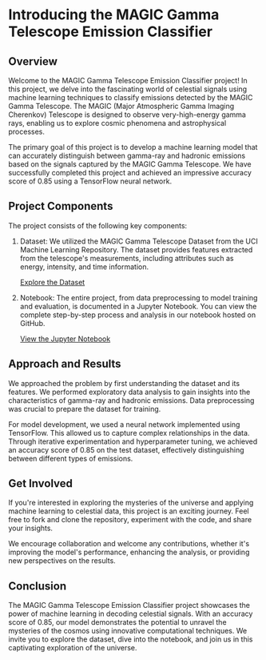 Introducing the MAGIC Gamma Telescope Emission Classifier
=========================================================


Overview
--------

Welcome to the MAGIC Gamma Telescope Emission Classifier project! In this project, we delve into the fascinating world of celestial signals using machine learning techniques to classify emissions detected by the MAGIC Gamma Telescope. The MAGIC (Major Atmospheric Gamma Imaging Cherenkov) Telescope is designed to observe very-high-energy gamma rays, enabling us to explore cosmic phenomena and astrophysical processes.

The primary goal of this project is to develop a machine learning model that can accurately distinguish between gamma-ray and hadronic emissions based on the signals captured by the MAGIC Gamma Telescope. We have successfully completed this project and achieved an impressive accuracy score of 0.85 using a TensorFlow neural network.

Project Components
------------------

The project consists of the following key components:

1.  Dataset: We utilized the MAGIC Gamma Telescope Dataset from the UCI Machine Learning Repository. The dataset provides features extracted from the telescope's measurements, including attributes such as energy, intensity, and time information.

    [Explore the Dataset](https://archive.ics.uci.edu/ml/datasets/magic+gamma+telescope)

2.  Notebook: The entire project, from data preprocessing to model training and evaluation, is documented in a Jupyter Notebook. You can view the complete step-by-step process and analysis in our notebook hosted on GitHub.

    [View the Jupyter Notebook](https://github.com/your-username/your-repository/blob/main/MAGIC_Gamma_Telescope_Classifier.ipynb)

Approach and Results
--------------------

We approached the problem by first understanding the dataset and its features. We performed exploratory data analysis to gain insights into the characteristics of gamma-ray and hadronic emissions. Data preprocessing was crucial to prepare the dataset for training.

For model development, we used a neural network implemented using TensorFlow. This allowed us to capture complex relationships in the data. Through iterative experimentation and hyperparameter tuning, we achieved an accuracy score of 0.85 on the test dataset, effectively distinguishing between different types of emissions.

Get Involved
------------

If you're interested in exploring the mysteries of the universe and applying machine learning to celestial data, this project is an exciting journey. Feel free to fork and clone the repository, experiment with the code, and share your insights.

We encourage collaboration and welcome any contributions, whether it's improving the model's performance, enhancing the analysis, or providing new perspectives on the results.

Conclusion
----------

The MAGIC Gamma Telescope Emission Classifier project showcases the power of machine learning in decoding celestial signals. With an accuracy score of 0.85, our model demonstrates the potential to unravel the mysteries of the cosmos using innovative computational techniques. We invite you to explore the dataset, dive into the notebook, and join us in this captivating exploration of the universe.
